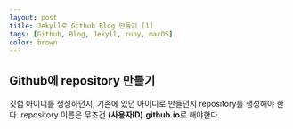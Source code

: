 ```yaml
---
layout: post
title: Jekyll로 Github Blog 만들기 [1]
tags: [Github, Blog, Jekyll, ruby, macOS]
color: brown
---
```

## Github에 repository 만들기
깃헙 아이디를 생성하던지, 기존에 있던 아이디로 만들던지 repository를 생성해야 한다. repository 이름은 무조건 **(사용자ID).github.io**로 해야한다. 
